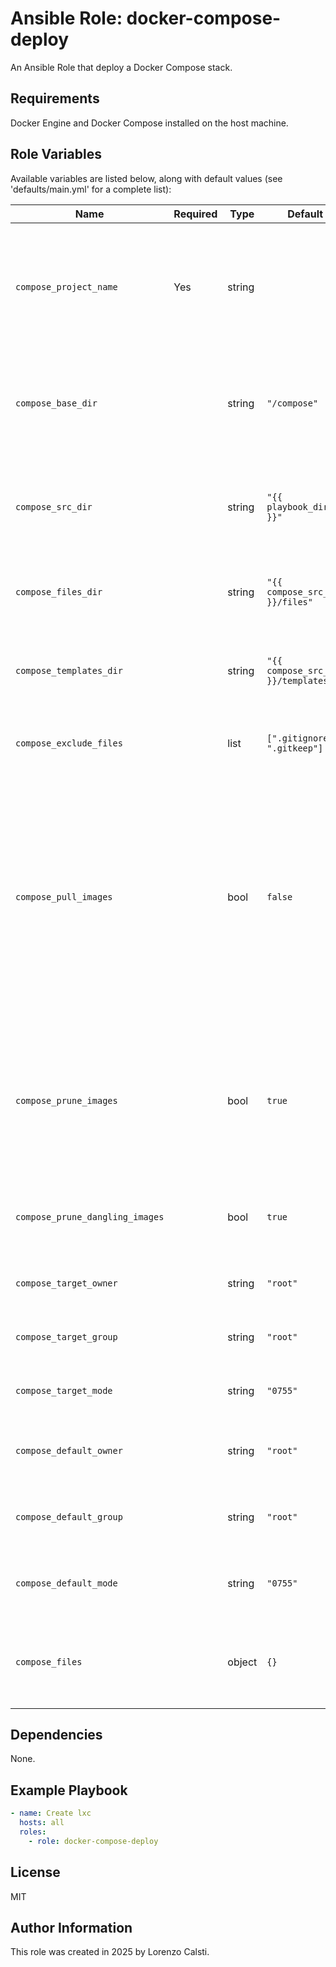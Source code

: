 Ansible Role: docker-compose-deploy
=========

An Ansible Role that deploy a Docker Compose stack.

Requirements
------------

Docker Engine and Docker Compose installed on the host machine.

Role Variables
--------------

Available variables are listed below, along with default values (see 'defaults/main.yml' for a complete list):

| Name | Required | Type | Default | Description |
| - | - | - | - | - |
| `compose_project_name` | Yes | string | | Name of the compose project. Used to create a project directory on the host node. |
| `compose_base_dir` | | string | `"/compose"` | Base directory on the host node where all compose projects are stored. |
| `compose_src_dir` | | string | `"{{ playbook_dir }}"` | Base directory on the control node containing the source files. |
| `compose_files_dir` | | string | `"{{ compose_src_dir }}/files"` | Directory with files to copy from the control node. |
| `compose_templates_dir` | | string | `"{{ compose_src_dir }}/templates"` | Directory with templates to copy from the control node. |
| `compose_exclude_files` | | list | `[".gitignore", ".gitkeep"]` | List of files to exclude during copy operations. |
| `compose_pull_images` | | bool | `false` | Pull the latest version of all images defined in the stack.<br/>Note: This will pull all images every time the role is called. Set it to `true` only if you are ok with not updating your images manually. |
| `compose_prune_images` | | bool | `true` | Prune all unused Docker images. <br/>Note: This will prune all Docker images, not only the ones related to this stack. |
| `compose_prune_dangling_images` | | bool | `true` | When pruning, also remove dangling images. |
| `compose_target_owner` | | string | `"root"` | Owner of the project directory on the host. |
| `compose_target_group` | | string | `"root"` | Group of the project directory on the host. |
| `compose_target_mode` | | string | `"0755"` | Mode of the project directory on the host. |
| `compose_default_owner` | | string | `"root"` | Default owner of copied files and directories. |
| `compose_default_group` | | string | `"root"` | Default group of copied files and directories. |
| `compose_default_mode` | | string | `"0755"` | Default mode of copied files and directories. |
| `compose_files` | | object | `{}` | Dictionary that override ownership or mode per file or directory. |

Dependencies
------------

None.

Example Playbook
----------------

```yaml
- name: Create lxc
  hosts: all
  roles:
    - role: docker-compose-deploy
```

License
-------

MIT

Author Information
------------------

This role was created in 2025 by Lorenzo Calsti.
